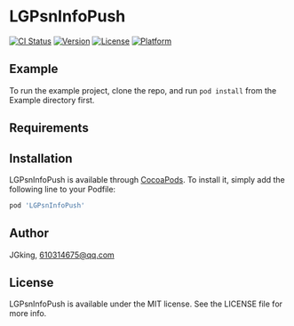 # LGPsnInfoPush

[![CI Status](https://img.shields.io/travis/JGking/LGPsnInfoPush.svg?style=flat)](https://travis-ci.org/JGking/LGPsnInfoPush)
[![Version](https://img.shields.io/cocoapods/v/LGPsnInfoPush.svg?style=flat)](https://cocoapods.org/pods/LGPsnInfoPush)
[![License](https://img.shields.io/cocoapods/l/LGPsnInfoPush.svg?style=flat)](https://cocoapods.org/pods/LGPsnInfoPush)
[![Platform](https://img.shields.io/cocoapods/p/LGPsnInfoPush.svg?style=flat)](https://cocoapods.org/pods/LGPsnInfoPush)

## Example

To run the example project, clone the repo, and run `pod install` from the Example directory first.

## Requirements

## Installation

LGPsnInfoPush is available through [CocoaPods](https://cocoapods.org). To install
it, simply add the following line to your Podfile:

```ruby
pod 'LGPsnInfoPush'
```

## Author

JGking, 610314675@qq.com

## License

LGPsnInfoPush is available under the MIT license. See the LICENSE file for more info.
